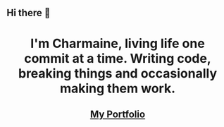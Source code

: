 ## Hi there 👋


<div align="center">
  <h1>I'm Charmaine, living life one commit at a time. Writing code, breaking things and occasionally making them work.</h1>
  <h2><a href="https://charmainem.netlify.app" target="_blank">My Portfolio</a></h2>
<!--   <img src="/src/assets/images/hero.png" alt="Website Preview" /> -->
</div>


<!--
**charmainemimie/charmainemimie** is a ✨ _special_ ✨ repository because its `README.md` (this file) appears on your GitHub profile.

Here are some ideas to get you started:

- 🔭 I’m currently working on ...
- 🌱 I’m currently learning ...
- 👯 I’m looking to collaborate on ...
- 🤔 I’m looking for help with ...
- 💬 Ask me about ...
- 📫 How to reach me: ...
- 😄 Pronouns: ...
- ⚡ Fun fact: ...
-->
